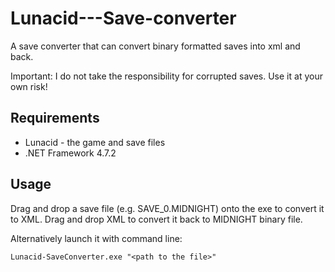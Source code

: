 # Lunacid---Save-converter
A save converter that can convert binary formatted saves into xml and back.

Important: I do not take the responsibility for corrupted saves. Use it at your own risk!

Requirements
------------
* Lunacid - the game and save files
* .NET Framework 4.7.2

Usage
------------
Drag and drop a save file (e.g. SAVE_0.MIDNIGHT) onto the exe to convert it to XML. Drag and drop XML to convert it back to MIDNIGHT binary file.

Alternatively launch it with command line:

```Lunacid-SaveConverter.exe "<path to the file>"```
